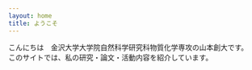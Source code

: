 ```yaml
---
layout: home
title: ようこそ
---
```


こんにちは　金沢大学大学院自然科学研究科物質化学専攻の山本創大です。  
このサイトでは、私の研究・論文・活動内容を紹介しています。

